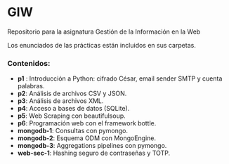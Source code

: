 # GIW
Repositorio para la asignatura Gestión de la Información en la Web

Los enunciados de las prácticas están incluidos en sus carpetas.

### Contenidos:

- **p1** : Introducción a Python: cifrado César, email sender SMTP y cuenta palabras.
- **p2**: Análisis de archivos CSV y JSON.
- **p3**: Análisis de archivos XML.
- **p4**: Acceso a bases de datos (SQLite).
- **p5**: Web Scraping con beautifulsoup.
- **p6**: Programación web con el framework bottle.
- **mongodb-1**: Consultas con pymongo.
- **mongodb-2**: Esquema ODM con MongoEngine.
- **mongodb-3**: Aggregations pipelines con pymongo.
- **web-sec-1**: Hashing seguro de contraseñas y TOTP.